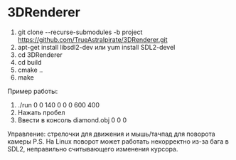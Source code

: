 # 3DRenderer
1. git clone --recurse-submodules -b project https://github.com/TrueAstralpirate/3DRenderer.git
2. apt-get install libsdl2-dev или yum install SDL2-devel
3. cd 3DRenderer
4. cd build
5. cmake ..
6. make
 
Пример работы:
1. ./run 0 0 140 0 0 0 600 400
2. Нажать пробел
3. Ввести в консоль diamond.obj 0 0 0

Управление: стрелочки для движения и мышь/тачпад для поворота камеры
P.S. На Linux поворот может работать некорректно из-за бага в SDL2, неправильно считывающего изменения курсора.
